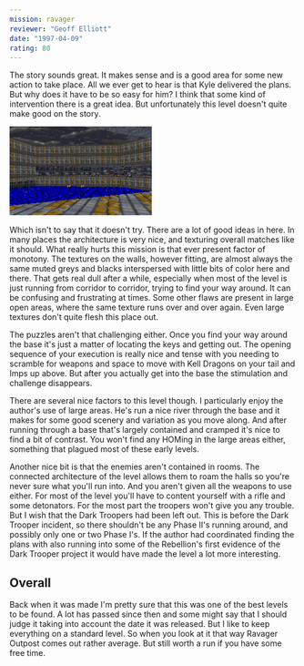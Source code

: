 ```yaml
---
mission: ravager
reviewer: "Geoff Elliott"
date: "1997-04-09"
rating: 80
---
```


The story sounds great. It makes sense and is a good area for some new action to take place. All we ever get to hear is that Kyle delivered the plans. But why does it have to be so easy for him? I think that some kind of intervention there is a great idea. But unfortunately this level doesn't quite make good on the story.

![Ravager Outpost screenshot](./ravager.png "Like most of the level: it's a nice idea, but ultimately it falls a little short.")

Which isn't to say that it doesn't try. There are a lot of good ideas in here. In many places the architecture is very nice, and texturing overall matches like it should. What really hurts this mission is that ever present factor of monotony. The textures on the walls, however fitting, are almost always the same muted greys and blacks interspersed with little bits of color here and there. That gets real dull after a while, especially when most of the level is just running from corridor to corridor, trying to find your way around. It can be confusing and frustrating at times. Some other flaws are present in large open areas, where the same texture runs over and over again. Even large textures don't quite flesh this place out.

The puzzles aren't that challenging either. Once you find your way around the base it's just a matter of locating the keys and getting out. The opening sequence of your execution is really nice and tense with you needing to scramble for weapons and space to move with Kell Dragons on your tail and Imps up above. But after you actually get into the base the stimulation and challenge disappears.

There are several nice factors to this level though. I particularly enjoy the author's use of large areas. He's run a nice river through the base and it makes for some good scenery and variation as you move along. And after running through a base that's largely contained and cramped it's nice to find a bit of contrast. You won't find any HOMing in the large areas either, something that plagued most of these early levels.

Another nice bit is that the enemies aren't contained in rooms. The connected architecture of the level allows them to roam the halls so you're never sure what you'll run into. And you aren't given all the weapons to use either. For most of the level you'll have to content yourself with a rifle and some detonators. For the most part the troopers won't give you any trouble. But I wish that the Dark Troopers had been left out. This is before the Dark Trooper incident, so there shouldn't be any Phase II's running around, and possibly only one or two Phase I's. If the author had coordinated finding the plans with also running into some of the Rebellion's first evidence of the Dark Trooper project it would have made the level a lot more interesting.

## Overall

Back when it was made I'm pretty sure that this was one of the best levels to be found. A lot has passed since then and some might say that I should judge it taking into account the date it was released. But I like to keep everything on a standard level. So when you look at it that way Ravager Outpost comes out rather average. But still worth a run if you have some free time.
